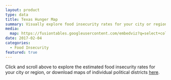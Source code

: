 ```yaml
---
layout: product
type: data
title: Texas Hunger Map
summary: Visually explore food insecurity rates for your city or region.
media:
  map: https://fusiontables.googleusercontent.com/embedviz?q=select+col0%3E%3E1+from+1UjMrAkUjbFNaA0sz2vGNAHMdSmFncA3PYDv4jCcO&viz=MAP&h=false&lat=31.66074213607565&lng=-99.91060311562501&t=1&z=6&l=col0%3E%3E1&y=2&tmplt=2&hml=KML
date: 2017-02-04
categories:
  - Food Insecurity
featured: true
---
```

Click and scroll above to explore the estimated food insecurity rates for your city or region, or download maps of individual political districts [here](https://s3-us-west-2.amazonaws.com/assets.feedingtexas.org/docs/Feeding-Texas-District-Hunger-Maps.zip). 
